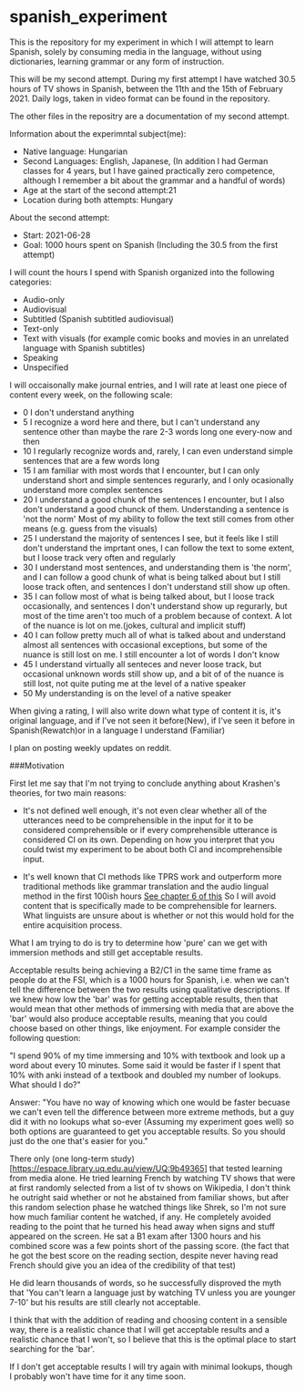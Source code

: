 # spanish_experiment

This is the repository for my experiment in which I will attempt to learn Spanish, solely by consuming media in the language, without using dictionaries, learning grammar or any form of instruction.

This will be my second attempt. During my first attempt I have watched 30.5 hours of TV shows in Spanish, between the 11th and the 15th of February 2021. Daily logs, taken in video format can be found in the repository.

The other files in the repositry are a documentation of my second attempt.


Information about the experimntal subject(me):
* Native language: Hungarian
* Second Languages: English, Japanese, (In addition I had German classes for 4 years, but I have gained practically zero competence, although I remember a bit about the grammar and a handful of words)
* Age at the start of the second attempt:21
* Location during both attempts: Hungary


About the second attempt:

* Start: 2021-06-28
* Goal: 1000 hours spent on Spanish (Including the 30.5 from the first attempt)

I will count the hours I spend with Spanish organized into the following categories: 
* Audio-only 
* Audiovisual 
* Subtitled (Spanish subtitled audiovisual) 
* Text-only 
* Text with visuals (for example comic books and movies in an unrelated language with Spanish subtitles)
* Speaking
* Unspecified

I will occaisonally make journal entries, and I will rate at least one piece of content every week, on the following scale:
* 0	I don't understand anything
* 5	I recognize a word here and there, but I can't understand any sentence other than maybe the rare 2-3 words long one every-now and then
* 10	I  regularly recognize words and, rarely, I can even understand simple sentences that are a few words long
* 15	I am familiar with most words that I encounter, but I can only understand short and simple sentences regurarly, and I only ocasionally understand more complex sentences
* 20	I understand a good chunk of the sentences I encounter, but I also don't understand a good chunck of them. Understanding a sentence is 'not the norm' Most of my ability to follow the text still comes from other means (e.g. guess from the visuals)
* 25	I understand the majority of sentences I see, but it feels like I still don't understand the imprtant ones, I can follow the text to some extent, but I loose track very often and regularly
* 30	I understand most sentences, and understanding them is 'the norm', and I can follow a good chunk of what is being talked about but I still loose track often, and sentences I don't understand still show up often.
* 35	I can follow most of what is being talked about, but I loose track occasionally, and sentences I don't understand show up regurarly, but most of the time aren't too much of a problem because of context. A lot of the nuance is lot on me.(jokes, cultural and implicit stuff)
* 40	I can follow pretty much all of what is talked about and understand almost all sentences with occasional exceptions, but some of the nuance is still lost on me. I still encounter a lot of words I don't know
* 45	I understand virtually all senteces and never loose track, but occasional unknown words still show up, and a bit of of the nuance is still lost, not quite puting me at the level of a native speaker
* 50	My understanding is on the level of a native speaker


When giving a rating, I will also write down what type of content it is, it's original language, and if I've not seen it before(New), if I've seen it before in Spanish(Rewatch)or in a language I understand (Familiar) 

I plan on posting weekly updates on reddit.

###Motivation

First let me say that I'm not trying to conclude anything about Krashen's theories, for two main reasons:

* It's not defined well enough, it's not even clear whether all of the utterances need to be comprehensible in the input for it to be considered comprehensible 
or if every comprehensible utterance is considered CI on its own. Depending on how you interpret that you could twist my experiment to be about both CI and incomprehensible input.

* It's well known that CI methods like TPRS work and outperform more traditional methods like grammar translation and the audio lingual method in the first 100ish hours [See chapter 6 of this](http://www.sdkrashen.com/content/books/principles_and_practice.pdf)
So I will avoid content that is specifically made to be comprehensible for learners. What linguists are unsure about is whether or not this would hold for the entire acquisition process.

What I am trying to do is try to determine how 'pure' can we get with immersion methods and still get acceptable results.

Acceptable results being achieving a B2/C1 in the same time frame as people do at the FSI, which is a 1000 hours for Spanish, i.e. when we can't tell the difference between the two results using qualitative descriptions.
If we knew how low the 'bar' was for getting acceptable results, then that would mean that other methods of immersing with media that are above the 'bar' would also produce acceptable results, meaning that you could choose based on other things, like enjoyment.
For example consider the following question:

"I spend 90% of my time immersing and 10% with textbook and look up a word about every 10 minutes. Some said it would be faster if I spent that 10% with anki instead of a textbook and doubled my number of lookups. What should I do?"

Answer: "You have no way of knowing which one would be faster becuase we can't even tell the difference between more extreme methods, but a guy did it with no lookups what so-ever (Assuming my experiment goes well) so both options are guaranteed to get you acceptable results. So you should just do the one that's easier for you." 

There only (one long-term study)[https://espace.library.uq.edu.au/view/UQ:9b49365] that tested learning from media alone. He tried learning French by watching TV shows that were at first randomly selected from a list of tv shows on Wikipedia, 
I don't think he outright said whether or not he abstained from familiar shows, but after this random selection phase he watched things like Shrek, so I'm not sure how much familiar content he watched, if any. He completely avoided reading to the point that he turned his head away when signs and stuff appeared on the screen.
He sat a B1 exam after 1300 hours and his combined score was a few points short of the passing score. (the fact that he got the best score on the reading section, despite never having read French should give you an idea of the credibility of that test)

He did learn thousands of words, so he successfully disproved the myth that 'You can't learn a language just by watching TV unless you are younger 7-10' but his results are still clearly not acceptable.

I think that with the addition of reading and choosing content in a sensible way, there is a realistic chance that I will get acceptable results and a realistic chance that I won't, so I believe that this is the optimal place to start searching for the 'bar'.

If I don't get acceptable results I will try again with minimal lookups, though I probably won't have time for it any time soon.
